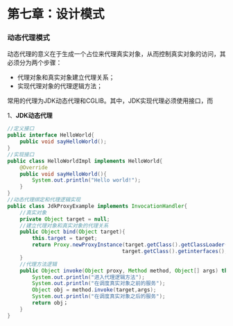 # 第七章：设计模式



### 动态代理模式

动态代理的意义在于生成一个占位来代理真实对象，从而控制真实对象的访问，其必须分为两个步骤：

+ 代理对象和真实对象建立代理关系；
+ 实现代理对象的代理逻辑方法；

常用的代理为JDK动态代理和CGLIB。其中，JDK实现代理必须使用接口，而

1、**JDK动态代理**

```java
//定义接口
public interface HelloWorld{
    public void sayHelloWorld();
}
//实现接口
public class HelloWorldImpl implements HelloWorld{
    @Override
    public void sayHelloWorld(){
        System.out.println("Hello world!");
    }
}
//动态代理绑定和代理逻辑实现
public class JdkProxyExample implements InvocationHandler{
    //真实对象
    private	Object target = null;
    //建立代理对象和真实对象的代理关系
    public Object bind(Object target){
        this.target = target;
        return Proxy.newProxyInstance(target.getClass().getClassLoader(), 
                                     target.getClass().getinterfaces(), this);
    }
    //代理方法逻辑
    public Object invoke(Object proxy, Method method, Object[] args) throws Throwable{
        System.out.println("进入代理逻辑方法");
        System.out.println("在调度真实对象之前的服务");
        Object obj = method.invoke(target,args);
        System.out.println("在调度真实对象之后的服务");
        return obj；
    }
}
```

